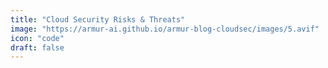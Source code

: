 ```yaml
---
title: "Cloud Security Risks & Threats"
image: "https://armur-ai.github.io/armur-blog-cloudsec/images/5.avif"
icon: "code"
draft: false
---
```



